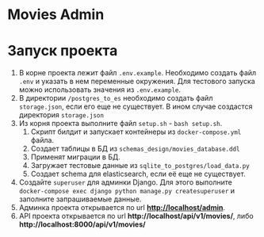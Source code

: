 # Movies Admin

# Запуск проекта

1) В корне проекта лежит файл `.env.example`. Необходимо создать файл `.env` и указать в нем переменные окружения. Для тестового запуска можно использовать значения из `.env.example`.
2) В директории `/postgres_to_es` необходимо создать файл `storage.json`, если его еще не существует. В ином случае создаcтся директория `storage.json`
3) Из корня проекта выполните файл `setup.sh` - `bash setup.sh`.
   1) Скрипт билдит и запускает контейнеры из `docker-compose.yml` файла.
   2) Создает таблицы в БД из `schemas_design/movies_database.ddl`
   3) Применят миграции в БД.
   4) Загружает тестовые данные из `sqlite_to_postgres/load_data.py`
   5) Создает schema для elasticsearch, если её еще не существует.
4) Создайте `superuser` для админки Django. Для этого выполните `docker-compose exec django python manage.py createsuperuser` и заполните запрашиваемые данные.
5) Админка проекта открывается по url **[http://localhost/admin](http://localhost/admin)**.
6) API проекта открывается по url **http://localhost/api/v1/movies/**, либо **http://localhost:8000/api/v1/movies/**
